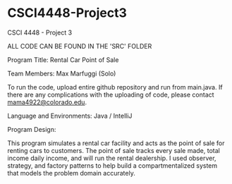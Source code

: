 # CSCI4448-Project3
CSCI 4448 - Project 3

ALL CODE CAN BE FOUND IN THE 'SRC' FOLDER

Program Title: Rental Car Point of Sale

Team Members: Max Marfuggi (Solo)

To run the code, upload entire github repository and run from main.java. If there are any complications with the uploading of code, please contact mama4922@colorado.edu.

Language and Environments: Java / IntelliJ

Program Design:

This program simulates a rental car facility and acts as the point of sale for renting cars to customers. The point of sale tracks every sale made, total income daily income, and will run the rental dealership. I used observer, strategy, and factory patterns to help build a compartmentalized system that models the problem domain accurately.
